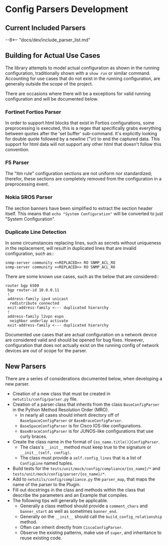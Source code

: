 # Config Parsers Development

## Current Included Parsers

--8<-- "docs/dev/include_parser_list.md"

## Building for Actual Use Cases

The library attempts to model actual configuration as shown in the running configuration, traditionally shown with a `show run` or similar command. Accounting for use cases that do not exist in the running configuration, are generally outside the scope of the project.

There are occasions where there will be a exceptions for valid running configuration and will be documented below.

### Fortinet Fortios Parser

In order to support html blocks that exist in Fortios configurations, some preprocessing is executed, this is a regex that specifically grabs everything between quotes after the 'set buffer' sub-command. It's explicitly looking for double quote followed by a newline ("\n) to end the captured data.  This support for html data will not support any other html that doesn't follow this convention.

### F5 Parser

The "ltm rule" configuration sections are not uniform nor standardized; therefor, these sections are completely removed from the configuration in a preprocessing event.

### Nokia SROS Parser

The section banners have been simplified to extract the section header itself. This means that `echo "System Configuration"` will be converted to just "System Configuration".

### Duplicate Line Detection

In some circumstances replacing lines, such as secrets without uniqueness in the replacement, will result in duplicated lines that are invalid configuration, such as::

```text
snmp-server community <<REPLACED>> RO SNMP_ACL_RO
snmp-server community <<REPLACED>> RO SNMP_ACL_RO
```

There are some known use cases, such as the below that are considered::

```text
router bgp 6500
 bgp router-id 10.0.0.11
 !
 address-family ipv4 unicast
  redistribute connected
 exit-address-family <--- duplicated hierarchy
 !
 address-family l2vpn evpn
  neighbor underlay activate
 exit-address-family <--- duplicated hierarchy
```

Documented use cases that are actual configuration on a network device are considered valid and should be opened for bug fixes. However, configuration that does not actually exist on the running config of network devices are out of scope for the parser.

## New Parsers


There are a series of considerations documented below, when developing a new parser.

- Creation of a new class that must be created in `netutils/config/parser.py` file.
- Creation of a parser class that inherits from the class `BaseConfigParser` in the Python Method Resolution Order (MRO).
    - In nearly all cases should inherit directory off of `BaseSpaceConfigParser` or `BaseBraceConfigParser`.
    - `BaseSpaceConfigParser` is for Cisco IOS-like configurations.
    - `BaseBraceConfigParser` is for JUNOS-like configurations that use curly braces.
- Create the class name in the format of `{os_name.title()}ConfigParser`.
    - The class's `__init__` method must keep true to the signature or `__init__(self, config)`.
    - The class must provide a `self.config_lines` that is a list of `ConfigLine` named tuples.
- Build tests for the `tests/unit/mock/config/compliance/{os_name}/*` and `tests/unit/mock/config/parser/{os_name}/*`.
- Add to `netutils/config/compliance.py` the `parser_map`, that maps the name of the parser to the Plugin.
- Fill out docstrings in the class and methods within the class that describe the parameters and an Example that compiles.
- The following tips will generally be applicable.
    - Generally a class method should provide a `comment_chars` and `banner_start` as well as sometimes `banner_end`.
    - Generally on the `__init__` should call the `build_config_relationship` method.
    - Often can inherit directly from `CiscoConfigParser`.
    - Observe the existing patterns, make use of `super`, and inheritance to reuse existing code.